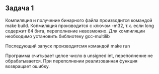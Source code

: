 ## Задача 1

Компиляция и получение бинарного файла производится командой make build.
Копмиляция производится с ключом -m32, т.к. если long содержит 64 бита, переполнение невозможно.
Для компиляции необходимо установить библиотеку gcc-multilib

Последующий запуск производитсмя командой make run

Программа считывает целое число в unsigned int, переполнение не обрабатывается.
При переполнении реализованная функция возвращает ошибку.
